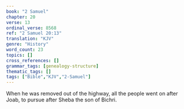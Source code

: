 ```yaml
---
book: "2 Samuel"
chapter: 20
verse: 13
ordinal_verse: 8568
ref: "2 Samuel 20:13"
translation: "KJV"
genre: "History"
word_count: 23
topics: []
cross_references: []
grammar_tags: [genealogy-structure]
thematic_tags: []
tags: ["Bible","KJV","2-Samuel"]
---
```

When he was removed out of the highway, all the people went on after Joab, to pursue after Sheba the son of Bichri.
